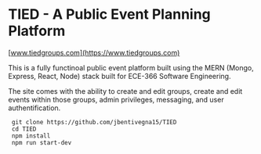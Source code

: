 # TIED - A Public Event Planning Platform

[www.tiedgroups.com](https://www.tiedgroups.com)

This is a fully functinoal public event platform built using the MERN (Mongo, Express, React, Node) stack built for ECE-366 Software Engineering.

The site comes with the ability to create and edit groups, create and edit events within those groups, admin privileges, messaging, and user authentification.  

```
 git clone https://github.com/jbentivegna15/TIED
 cd TIED
 npm install
 npm run start-dev
```


